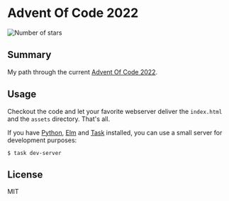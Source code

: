 # Advent Of Code 2022

![Number of stars](https://img.shields.io/badge/Advent_Of_Code_2022-50_*-success)

## Summary

My path through the current [Advent Of Code 2022](https://adventofcode.com/2022).

## Usage

Checkout the code and let your favorite webserver deliver the `index.html` and
the `assets` directory. That's all.

If you have [Python](https://www.python.org/), [Elm](https://elm-lang.org/) and
[Task](https://taskfile.dev/) installed, you can use a small server for
development purposes:

    $ task dev-server

## License

MIT
